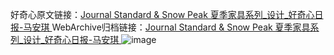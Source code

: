 好奇心原文链接：[Journal Standard & Snow Peak 夏季家具系列_设计_好奇心日报-马安琪 ](https://www.qdaily.com/articles/9948.html)
WebArchive归档链接：[Journal Standard & Snow Peak 夏季家具系列_设计_好奇心日报-马安琪 ](http://web.archive.org/web/20190623155312/https://www.qdaily.com/articles/9948.html)
![image](http://ww3.sinaimg.cn/large/007d5XDply1g3vhcitgyvj30u02jj7dz)